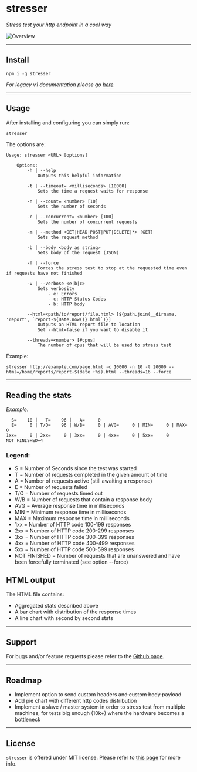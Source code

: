 # stresser

_Stress test your http endpoint in a cool way_

![Overview](https://raw.githubusercontent.com/legraphista/stresser/master/logo/logo.png)

___

## Install

`npm i -g stresser`

_For legacy v1 documentation please go [here](https://github.com/legraphista/stresser/tree/v1)_
___

## Usage

After installing and configuring you can simply run:
```
stresser
```

The options are:
```
Usage: stresser <URL> [options]

    Options:
        -h | --help
            Outputs this helpful information

        -t | --timeout= <milliseconds> [10000]
            Sets the time a request waits for response

        -n | --count= <number> [10]
            Sets the number of seconds

        -c | --concurrent= <number> [100]
            Sets the number of concurrent requests

        -m | --method <GET|HEAD|POST|PUT|DELETE|*> [GET]
            Sets the request method

        -b | --body <body as string>
            Sets body of the request (JSON)

        -f | --force
            Forces the stress test to stop at the requested time even if requests have not finished

        -v | --verbose <e|b|c>
            Sets verbosity
                - e: Errors
                - c: HTTP Status Codes
                - b: HTTP body

        --html=<path/to/report/file.html> [${path.join(__dirname, 'report', `report-${Date.now()}.html`)}]
            Outputs an HTML report file to location
            Set --html=false if you want to disable it

        --threads=<number> [#cpus]
            The number of cpus that will be used to stress test
```

Example:

`stresser http://example.com/page.html -c 10000 -n 10 -t 20000 --html=/home/reports/report-$(date +%s).html --threads=16 --force`

___

## Reading the stats
_Example:_
```
  S=    10 |   T=    96 |   A=     0
  E=     0 | T/O=    96 | W/B=     0 | AVG=     0 | MIN=     0 | MAX=     0
1xx=     0 | 2xx=     0 | 3xx=     0 | 4xx=     0 | 5xx=     0
NOT FINISHED=4
```

### Legend:
 - S   = Number of Seconds since the test was started
 - T   = Number of requests completed in the given amount of time
 - A   = Number of requests active (still awaiting a response)
 - E   = Number of requests failed 
 - T/O = Number of requests timed out
 - W/B = Number of requests that contain a response body
 - AVG = Average response time in milliseconds
 - MIN = Minimum response time in milliseconds
 - MAX = Maximum response time in milliseconds
 - 1xx = Number of HTTP code 100-199 responses
 - 2xx = Number of HTTP code 200-299 responses
 - 3xx = Number of HTTP code 300-399 responses
 - 4xx = Number of HTTP code 400-499 responses
 - 5xx = Number of HTTP code 500-599 responses
 - NOT FINISHED = Number of requests that are unanswered and have been forcefully terminated (see option --force)

## HTML output
The HTML file contains:
 - Aggregated stats described above
 - A bar chart with distribution of the response times
 - A line chart with second by second stats

___

## Support

For bugs and/or feature requests please refer to the [Github page](https://github.com/legraphista/stresser).

___

## Roadmap
 - Implement option to send custom headers ~~and custom body payload~~
 - Add pie chart with different http codes distribution 
 - Implement a slave / master system in order to stress test from multiple machines, for tests big enough (10k+) where the hardware becomes a bottleneck

___

## License

`stresser` is offered under MIT license. Please refer to [this page](https://github.com/legraphista/stresser/blob/master/LICENSE) for more info.

